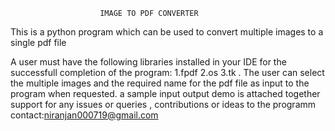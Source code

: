 
						IMAGE TO PDF CONVERTER
This is a python program which can be used to convert multiple images to a single pdf file

A user must have the following libraries installed in your IDE for the successfull completion of the program:
1.fpdf
2.os
3.tk .
The user can select the multiple images and  the required name for the pdf file as input to the program when requested.
a sample input output demo is attached together
support
for any issues or queries , contributions or ideas to the programm contact:niranjan000719@gmail.com
